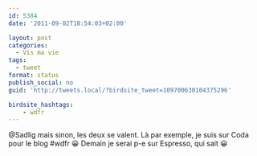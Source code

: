```yaml
---
id: 5384
date: '2011-09-02T18:54:03+02:00'

layout: post
categories:
  - Vis ma vie
tags:
  - tweet
format: status
publish_social: no
guid: 'http://tweets.local/?birdsite_tweet=109700630104375296'

birdsite_hashtags:
    - wdfr
---
```


@Sadlig mais sinon, les deux se valent. Là par exemple, je suis sur Coda pour le blog #wdfr 😀 Demain je serai p-e sur Espresso, qui sait 😀